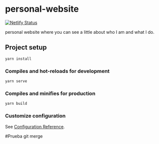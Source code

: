 # personal-website

[![Netlify Status](https://api.netlify.com/api/v1/badges/9c01ff19-d770-4a08-b26d-89bb1e3f2753/deploy-status)](https://app.netlify.com/sites/stiwar-asprilla/deploys)

personal website where you can see a little about who I am and what I do.

## Project setup
```
yarn install
```

### Compiles and hot-reloads for development
```
yarn serve
```

### Compiles and minifies for production
```
yarn build
```

### Customize configuration
See [Configuration Reference](https://cli.vuejs.org/config/).

#Prueba git merge
